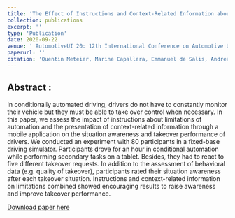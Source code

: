 ```yaml
---
title: 'The Effect of Instructions and Context-Related Information about Limitations of Conditionally Automated Vehicles on Situation Awareness'
collection: publications
excerpt: ''
type: 'Publication'
date: 2020-09-22
venue: ' AutomotiveUI 20: 12th International Conference on Automotive User Interfaces and Interactive Vehicular Applications. Washington (Virtual Event), USA'
paperurl: ''
citation: 'Quentin Meteier, Marine Capallera, Emmanuel de Salis, Andreas Sonderegger, Leonardo Angelini, Stefano Carrino, Omar Abou Khaled, and Elena Mugellini. 2020. The Effect of Instructions and Context-Related Information about Limitations of Conditionally Automated Vehicles on Situation Awareness. In 12th International Conference on Automotive User Interfaces and Interactive Vehicular Applications (AutomotiveUI 20). Association for Computing Machinery, New York, NY, USA, 241–251. DOI:https://doi.org/10.1145/3409120.3410649'
---
```


## Abstract :
In conditionally automated driving, drivers do not have to constantly monitor their vehicle but they must be able to take over control when necessary. In this paper, we assess the impact of instructions about limitations of automation and the presentation of context-related information through a mobile application on the situation awareness and takeover performance of drivers. We conducted an experiment with 80 participants in a fixed-base driving simulator. Participants drove for an hour in conditional automation while performing secondary tasks on a tablet. Besides, they had to react to five different takeover requests. In addition to the assessment of behavioral data (e.g. quality of takeover), participants rated their situation awareness after each takeover situation. Instructions and context-related information on limitations combined showed encouraging results to raise awareness and improve takeover performance.

[Download paper here](https://qmeteier.github.io/files/effect_instructions_infos_sa_autoui_20.pdf)